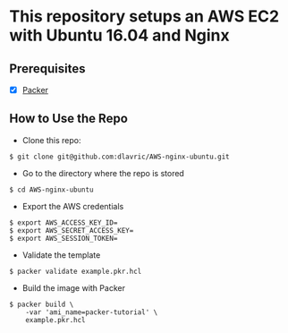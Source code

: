 # This repository setups an AWS EC2 with Ubuntu 16.04 and Nginx


## Prerequisites

- [X] [Packer](https://www.packer.io/downloads)


## How to Use the Repo
- Clone this repo:
```shell
$ git clone git@github.com:dlavric/AWS-nginx-ubuntu.git
```

- Go to the directory where the repo is stored
```shell
$ cd AWS-nginx-ubuntu
```

- Export the AWS credentials
```shell
$ export AWS_ACCESS_KEY_ID=
$ export AWS_SECRET_ACCESS_KEY=
$ export AWS_SESSION_TOKEN=
```

- Validate the template
```shell
$ packer validate example.pkr.hcl
```

- Build the image with Packer
```shell
$ packer build \
    -var 'ami_name=packer-tutorial' \
    example.pkr.hcl
```
